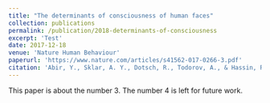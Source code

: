 ```yaml
---
title: "The determinants of consciousness of human faces"
collection: publications
permalink: /publication/2018-determinants-of-consciousness
excerpt: 'Test'
date: 2017-12-18
venue: 'Nature Human Behaviour'
paperurl: 'https://www.nature.com/articles/s41562-017-0266-3.pdf'
citation: 'Abir, Y., Sklar, A. Y., Dotsch, R., Todorov, A., & Hassin, R. R. (2018). The determinants of consciousness of human faces. Nature Human Behaviour, 2(3), 194-199.'
---
```

This paper is about the number 3. The number 4 is left for future work.

